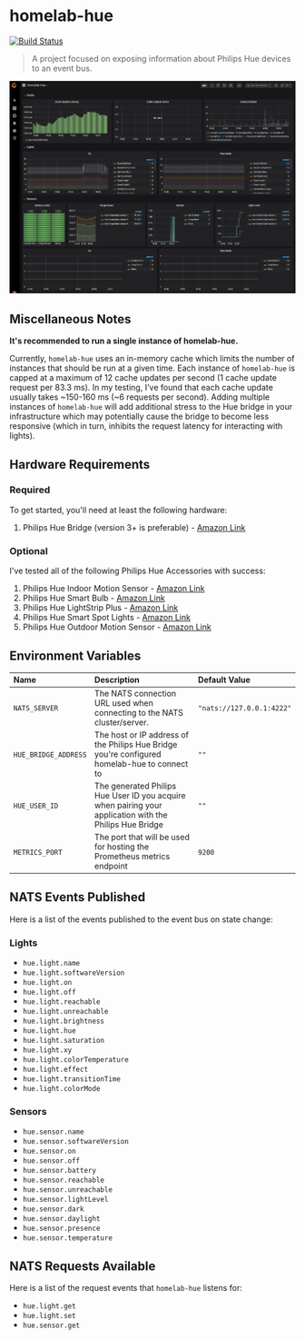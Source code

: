 # homelab-hue

[![Build Status](https://ci.encrypted.place/api/badges/carldanley/homelab-hue/status.svg)](https://ci.encrypted.place/carldanley/homelab-hue)

> A project focused on exposing information about Philips Hue devices to an event bus.

![Grafana Metrics](./documentation/images/grafana-dashboard.png)

## Miscellaneous Notes

**It's recommended to run a single instance of homelab-hue.**

Currently, `homelab-hue` uses an in-memory cache which limits the number of instances that should be run at a given time. Each instance of `homelab-hue` is capped at a maximum of 12 cache updates per second (1 cache update request per 83.3 ms). In my testing, I've found that each cache update usually takes ~150-160 ms (~6 requests per second). Adding multiple instances of `homelab-hue` will add additional stress to the Hue bridge in your infrastructure which may potentially cause the bridge to become less responsive (which in turn, inhibits the request latency for interacting with lights).

## Hardware Requirements

### Required

To get started, you'll need at least the following hardware:

1. Philips Hue Bridge (version 3+ is preferable) - [Amazon Link](https://www.amazon.com/Philips-Hue-Stand-Alone-Bridge/dp/B016H0QZ7I/ref=sr_1_2?keywords=philips+hue+bridge&qid=1583457327&sr=8-2)

### Optional

I've tested all of the following Philips Hue Accessories with success:

1. Philips Hue Indoor Motion Sensor - [Amazon Link](https://www.amazon.com/Philips-Motion-Sensor-Installation-Free-Exclusively/dp/B076MGK22M/ref=sr_1_2?keywords=philips+hue+sensor&qid=1583457364&sr=8-2)
1. Philips Hue Smart Bulb - [Amazon Link](https://www.amazon.com/Philips-464487-Equivalent-Compatible-Assistant/dp/B01M9AU8MB/ref=sr_1_7?keywords=philips+hue+light&qid=1583457406&sr=8-7)
1. Philips Hue LightStrip Plus - [Amazon Link](https://www.amazon.com/Philips-Ambiance-LightStrip-Compatible-Assistant/dp/B0167H33DU/ref=sr_1_2?keywords=philips+hue+lightstrip&qid=1583457563&sr=8-2)
1. Philips Hue Smart Spot Lights - [Amazon Link](https://www.amazon.com/Philips-Ambiance-Outdoor-mounting-Assistant/dp/B07DBGW73T/ref=sr_1_1?keywords=philips+hue+out&qid=1583458098&sr=8-1)
1. Philips Hue Outdoor Motion Sensor - [Amazon Link](https://www.amazon.com/Philips-Hue-Outdoor-Wireless-Required/dp/B07VRK6RXR/ref=sr_1_16?keywords=philips+hue+outdoor&qid=1583458139&sr=8-16)

## Environment Variables

| Name | Description | Default Value |
|:--|:--|:--|
| `NATS_SERVER` | The NATS connection URL used when connecting to the NATS cluster/server. | `"nats://127.0.0.1:4222"` |
| `HUE_BRIDGE_ADDRESS` | The host or IP address of the Philips Hue Bridge you're configured homelab-hue to connect to | `""` |
| `HUE_USER_ID` | The generated Philips Hue User ID you acquire when pairing your application with the Philips Hue Bridge | `""` |
| `METRICS_PORT` | The port that will be used for hosting the Prometheus metrics endpoint | `9200` |

## NATS Events Published

Here is a list of the events published to the event bus on state change:

### Lights

- `hue.light.name`
- `hue.light.softwareVersion`
- `hue.light.on`
- `hue.light.off`
- `hue.light.reachable`
- `hue.light.unreachable`
- `hue.light.brightness`
- `hue.light.hue`
- `hue.light.saturation`
- `hue.light.xy`
- `hue.light.colorTemperature`
- `hue.light.effect`
- `hue.light.transitionTime`
- `hue.light.colorMode`

### Sensors

- `hue.sensor.name`
- `hue.sensor.softwareVersion`
- `hue.sensor.on`
- `hue.sensor.off`
- `hue.sensor.battery`
- `hue.sensor.reachable`
- `hue.sensor.unreachable`
- `hue.sensor.lightLevel`
- `hue.sensor.dark`
- `hue.sensor.daylight`
- `hue.sensor.presence`
- `hue.sensor.temperature`

## NATS Requests Available

Here is a list of the request events that `homelab-hue` listens for:

- `hue.light.get`
- `hue.light.set`
- `hue.sensor.get`
